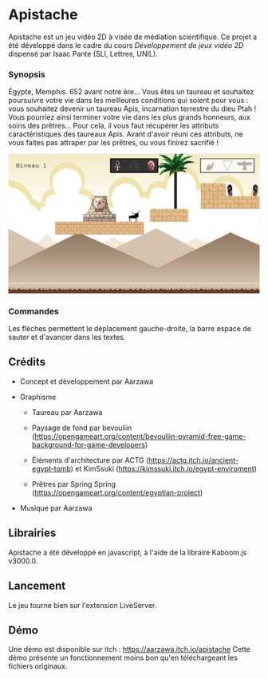 # Apistache

Apistache est un jeu vidéo 2D à visée de médiation scientifique. Ce projet a été développé dans le cadre du cours _Développement de jeux vidéo 2D_ dispensé par Isaac Pante (SLI, Lettres, UNIL).

### Synopsis

Égypte, Memphis. 652 avant notre ère... Vous êtes un taureau et souhaitez poursuivre votre vie dans les meilleures conditions qui soient pour vous : vous souhaitez devenir un taureau Apis, incarnation terrestre du dieu Ptah ! Vous pourriez ainsi terminer votre vie dans les plus grands honneurs, aux soins des prêtres... Pour cela, il vous faut récupérer les attributs caractéristiques des taureaux Apis. Avant d'avoir réuni ces attributs, ne vous faites pas attraper par les prêtres, ou vous finirez sacrifié !

![Capture d'écran du premier niveau](apistache_screenshot3.png)

### Commandes

Les flèches  permettent le déplacement gauche-droite, la barre espace de sauter et d'avancer dans les textes. 

## Crédits

- Concept et développement par Aarzawa

- Graphisme
    
    - Taureau par Aarzawa

    - Paysage de fond par bevouliin (https://opengameart.org/content/bevouliin-pyramid-free-game-background-for-game-developers)

    - Éléments d'architecture par ACTG (https://actg.itch.io/ancient-egypt-tomb) et KimSsuki (https://kimssuki.itch.io/egypt-enviroment)

    - Prêtres par Spring Spring (https://opengameart.org/content/egyptian-project)

- Musique par Aarzawa

## Librairies

Apistache a été développé en javascript, à l'aide de la libraire Kaboom.js v3000.0.

## Lancement

Le jeu tourne bien sur l'extension LiveServer.

## Démo

Une démo est disponible sur itch : https://aarzawa.itch.io/apistache
Cette démo présente un fonctionnement moins bon qu'en téléchargeant les fichiers originaux.